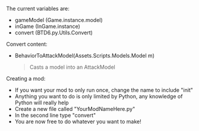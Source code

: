 The current variables are:
  - gameModel (Game.instance.model)
  - inGame (InGame.instance)
  - convert (BTD6.py.Utils.Convert)

Convert content:
  - BehaviorToAttackModel(Assets.Scripts.Models.Model m)
    > Casts a model into an AttackModel

Creating a mod:
  - If you want your mod to only run once, change the name to include "init"
  - Anything you want to do is only limited by Python, any knowledge of Python will really help
  - Create a new file called "YourModNameHere.py"
  - In the second line type "convert"
  - You are now free to do whatever you want to make!
